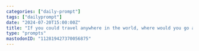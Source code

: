 ```yaml
---
categories: ["daily-prompt"]
tags: ["dailyprompt"]
date: "2024-07-20T15:00:00Z"
title: "If you could travel anywhere in the world, where would you go and why?"
type: "prompts"
mastodonID: "112819427370056875"
---
```

